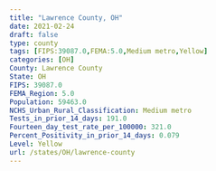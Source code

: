 ```yaml
---
title: "Lawrence County, OH"
date: 2021-02-24
draft: false
type: county
tags: [FIPS:39087.0,FEMA:5.0,Medium metro,Yellow]
categories: [OH]
County: Lawrence County
State: OH
FIPS: 39087.0
FEMA_Region: 5.0
Population: 59463.0
NCHS_Urban_Rural_Classification: Medium metro
Tests_in_prior_14_days: 191.0
Fourteen_day_test_rate_per_100000: 321.0
Percent_Positivity_in_prior_14_days: 0.079
Level: Yellow
url: /states/OH/lawrence-county
---
```



